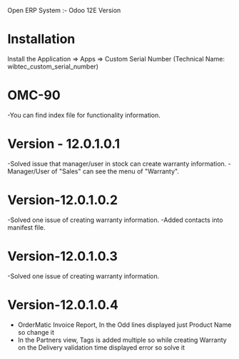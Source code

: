 Open ERP System :- Odoo 12E Version 

Installation 
============
Install the Application => Apps => Custom Serial Number (Technical Name: wibtec_custom_serial_number)

OMC-90
====================
-You can find index file for functionality information.

Version - 12.0.1.0.1
===================
-Solved issue that manager/user in stock can create warranty information.
-Manager/User of "Sales" can see the menu of "Warranty".

Version-12.0.1.0.2
=====================
-Solved one issue of creating warranty information.
-Added contacts into manifest file.

Version-12.0.1.0.3
====================
-Solved one issue of creating warranty information.

Version-12.0.1.0.4
====================
- OrderMatic Invoice Report, In the Odd lines displayed just Product Name so change it
- In the Partners view, Tags is added multiple so while creating Warranty on the Delivery validation time displayed error so solve it